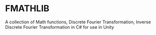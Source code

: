# FMATHLIB
A collection of Math functions, Discrete Fourier Transformation, Inverse Discrete Fourier Transformation in C# for use in Unity
